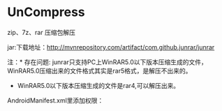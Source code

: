 # UnCompress
zip、7z、rar 压缩包解压

jar:下载地址：http://mvnrepository.com/artifact/com.github.junrar/junrar
 
注：* 存在问题: junrar只支持PC上WinRAR5.0以下版本压缩生成的文件，WinRAR5.0压缩出来的文件格式其实是rar5格式，是解压不出来的。
 * WinRAR5.0以下版本压缩生成的文件是rar4,可以解压出来。
 
 AndroidManifest.xml里添加权限：
 <uses-permission android:name="android.permission.WRITE_EXTERNAL_STORAGE"/> 
 <uses-permission android:name="android.permission.MOUNT_UNMOUNT_FILESYSTEMS"/>
